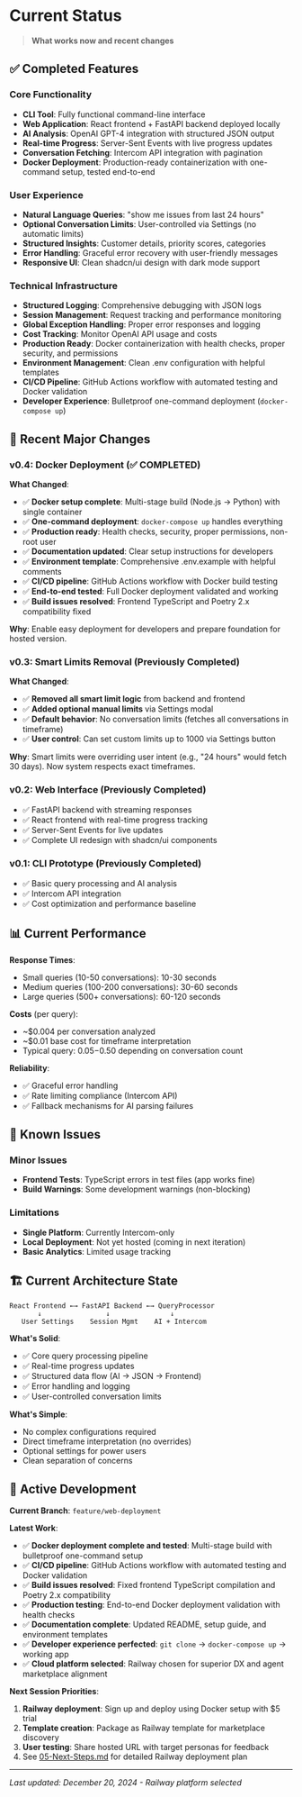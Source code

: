 # Current Status

> **What works now and recent changes**

## ✅ Completed Features

### Core Functionality
- **CLI Tool**: Fully functional command-line interface
- **Web Application**: React frontend + FastAPI backend deployed locally
- **AI Analysis**: OpenAI GPT-4 integration with structured JSON output
- **Real-time Progress**: Server-Sent Events with live progress updates
- **Conversation Fetching**: Intercom API integration with pagination
- **Docker Deployment**: Production-ready containerization with one-command setup, tested end-to-end

### User Experience
- **Natural Language Queries**: "show me issues from last 24 hours"
- **Optional Conversation Limits**: User-controlled via Settings (no automatic limits)
- **Structured Insights**: Customer details, priority scores, categories
- **Error Handling**: Graceful error recovery with user-friendly messages
- **Responsive UI**: Clean shadcn/ui design with dark mode support

### Technical Infrastructure
- **Structured Logging**: Comprehensive debugging with JSON logs
- **Session Management**: Request tracking and performance monitoring
- **Global Exception Handling**: Proper error responses and logging
- **Cost Tracking**: Monitor OpenAI API usage and costs
- **Production Ready**: Docker containerization with health checks, proper security, and permissions
- **Environment Management**: Clean .env configuration with helpful templates
- **CI/CD Pipeline**: GitHub Actions workflow with automated testing and Docker validation
- **Developer Experience**: Bulletproof one-command deployment (`docker-compose up`)

## 🎯 Recent Major Changes

### v0.4: Docker Deployment (✅ COMPLETED)
**What Changed**:
- ✅ **Docker setup complete**: Multi-stage build (Node.js → Python) with single container
- ✅ **One-command deployment**: `docker-compose up` handles everything
- ✅ **Production ready**: Health checks, security, proper permissions, non-root user
- ✅ **Documentation updated**: Clear setup instructions for developers
- ✅ **Environment template**: Comprehensive .env.example with helpful comments
- ✅ **CI/CD pipeline**: GitHub Actions workflow with Docker build testing
- ✅ **End-to-end tested**: Full Docker deployment validated and working
- ✅ **Build issues resolved**: Frontend TypeScript and Poetry 2.x compatibility fixed

**Why**: Enable easy deployment for developers and prepare foundation for hosted version.

### v0.3: Smart Limits Removal (Previously Completed)
**What Changed**:
- ✅ **Removed all smart limit logic** from backend and frontend
- ✅ **Added optional manual limits** via Settings modal
- ✅ **Default behavior**: No conversation limits (fetches all conversations in timeframe)
- ✅ **User control**: Can set custom limits up to 1000 via Settings button

**Why**: Smart limits were overriding user intent (e.g., "24 hours" would fetch 30 days). Now system respects exact timeframes.

### v0.2: Web Interface (Previously Completed)
- ✅ FastAPI backend with streaming responses
- ✅ React frontend with real-time progress tracking  
- ✅ Server-Sent Events for live updates
- ✅ Complete UI redesign with shadcn/ui components

### v0.1: CLI Prototype (Previously Completed)  
- ✅ Basic query processing and AI analysis
- ✅ Intercom API integration
- ✅ Cost optimization and performance baseline

## 📊 Current Performance

**Response Times**:
- Small queries (10-50 conversations): 10-30 seconds
- Medium queries (100-200 conversations): 30-60 seconds  
- Large queries (500+ conversations): 60-120 seconds

**Costs** (per query):
- ~$0.004 per conversation analyzed
- ~$0.01 base cost for timeframe interpretation
- Typical query: $0.05-$0.50 depending on conversation count

**Reliability**:
- ✅ Graceful error handling
- ✅ Rate limiting compliance (Intercom API)
- ✅ Fallback mechanisms for AI parsing failures

## 🔧 Known Issues

### Minor Issues
- **Frontend Tests**: TypeScript errors in test files (app works fine)
- **Build Warnings**: Some development warnings (non-blocking)

### Limitations  
- **Single Platform**: Currently Intercom-only
- **Local Deployment**: Not yet hosted (coming in next iteration)
- **Basic Analytics**: Limited usage tracking

## 🏗️ Current Architecture State

```
React Frontend ←→ FastAPI Backend ←→ QueryProcessor
       ↓                ↓               ↓
   User Settings    Session Mgmt    AI + Intercom
```

**What's Solid**:
- ✅ Core query processing pipeline
- ✅ Real-time progress updates  
- ✅ Structured data flow (AI → JSON → Frontend)
- ✅ Error handling and logging
- ✅ User-controlled conversation limits

**What's Simple**:
- No complex configurations required
- Direct timeframe interpretation (no overrides)
- Optional settings for power users
- Clean separation of concerns

## 🔄 Active Development

**Current Branch**: `feature/web-deployment`

**Latest Work**:
- ✅ **Docker deployment complete and tested**: Multi-stage build with bulletproof one-command setup
- ✅ **CI/CD pipeline**: GitHub Actions workflow with automated testing and Docker validation
- ✅ **Build issues resolved**: Fixed frontend TypeScript compilation and Poetry 2.x compatibility
- ✅ **Production testing**: End-to-end Docker deployment validation with health checks
- ✅ **Documentation complete**: Updated README, setup guide, and environment templates
- ✅ **Developer experience perfected**: `git clone` → `docker-compose up` → working app
- ✅ **Cloud platform selected**: Railway chosen for superior DX and agent marketplace alignment

**Next Session Priorities**: 
1. **Railway deployment**: Sign up and deploy using Docker setup with $5 trial
2. **Template creation**: Package as Railway template for marketplace discovery
3. **User testing**: Share hosted URL with target personas for feedback
4. See [05-Next-Steps.md](05-Next-Steps.md) for detailed Railway deployment plan

---

*Last updated: December 20, 2024 - Railway platform selected*
